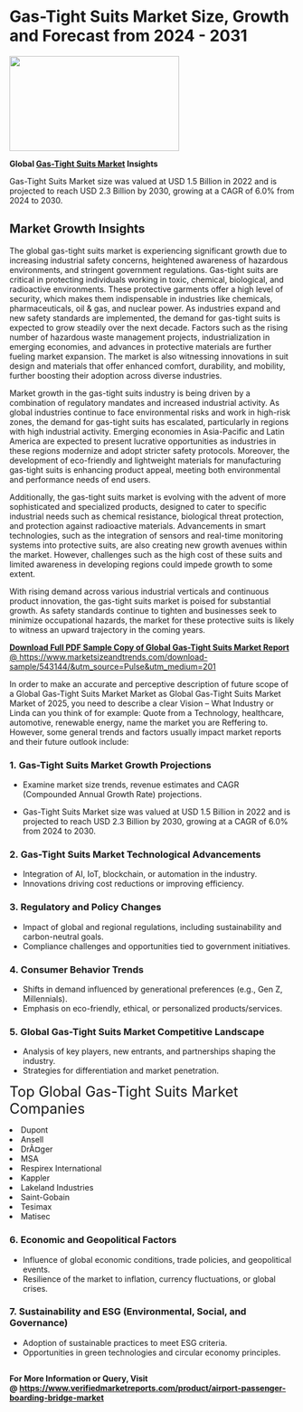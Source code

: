<H1>Gas-Tight Suits Market Size, Growth and Forecast from 2024 - 2031</H1><img class="aligncenter size-medium wp-image-584254" src="https://thirdeyenews.in/wp-content/uploads/2024/09/Global-Market-Research-300x168.jpeg" alt="" width="300" height="168" /><p><strong>Global&nbsp;<a href="https://www.marketsizeandtrends.com/download-sample/543144/&amp;utm_source=Pulse&amp;utm_medium=201">Gas-Tight Suits Market</a> Insights</strong></p><p>Gas-Tight Suits Market size was valued at USD 1.5 Billion in 2022 and is projected to reach USD 2.3 Billion by 2030, growing at a CAGR of 6.0% from 2024 to 2030.</p><p><h2>Market Growth Insights</h2> <p>The global gas-tight suits market is experiencing significant growth due to increasing industrial safety concerns, heightened awareness of hazardous environments, and stringent government regulations. Gas-tight suits are critical in protecting individuals working in toxic, chemical, biological, and radioactive environments. These protective garments offer a high level of security, which makes them indispensable in industries like chemicals, pharmaceuticals, oil & gas, and nuclear power. As industries expand and new safety standards are implemented, the demand for gas-tight suits is expected to grow steadily over the next decade. Factors such as the rising number of hazardous waste management projects, industrialization in emerging economies, and advances in protective materials are further fueling market expansion. The market is also witnessing innovations in suit design and materials that offer enhanced comfort, durability, and mobility, further boosting their adoption across diverse industries. <a href="download_sample_link"></a></p> <p>Market growth in the gas-tight suits industry is being driven by a combination of regulatory mandates and increased industrial activity. As global industries continue to face environmental risks and work in high-risk zones, the demand for gas-tight suits has escalated, particularly in regions with high industrial activity. Emerging economies in Asia-Pacific and Latin America are expected to present lucrative opportunities as industries in these regions modernize and adopt stricter safety protocols. Moreover, the development of eco-friendly and lightweight materials for manufacturing gas-tight suits is enhancing product appeal, meeting both environmental and performance needs of end users.</p> <p>Additionally, the gas-tight suits market is evolving with the advent of more sophisticated and specialized products, designed to cater to specific industrial needs such as chemical resistance, biological threat protection, and protection against radioactive materials. Advancements in smart technologies, such as the integration of sensors and real-time monitoring systems into protective suits, are also creating new growth avenues within the market. However, challenges such as the high cost of these suits and limited awareness in developing regions could impede growth to some extent.</p> <p>With rising demand across various industrial verticals and continuous product innovation, the gas-tight suits market is poised for substantial growth. As safety standards continue to tighten and businesses seek to minimize occupational hazards, the market for these protective suits is likely to witness an upward trajectory in the coming years.</p> <a href="get_more_link"></p><p><span class=""><strong>Download Full PDF Sample Copy of Global Gas-Tight Suits Market Report</strong> @ <a href="https://www.marketsizeandtrends.com/download-sample/543144/&amp;utm_source=Pulse&amp;utm_medium=201" target="_blank">https://www.marketsizeandtrends.com/download-sample/543144/&amp;utm_source=Pulse&amp;utm_medium=201</a></span></p><p>In order to make an accurate and perceptive description of future scope of a Global&nbsp;Gas-Tight Suits Market Market as Global&nbsp;Gas-Tight Suits Market Market of 2025, you need to describe a clear Vision &ndash; What Industry or Linda can you think of for example: Quote from a Technology, healthcare, automotive, renewable energy, name the market you are Reffering to. However, some general trends and factors usually impact market reports and their future outlook include:</p><h3>1.&nbsp;<strong>Gas-Tight Suits Market Growth Projections</strong></h3><ul><li>Examine market size trends, revenue estimates and CAGR (Compounded Annual Growth Rate) projections.</li><li><p>Gas-Tight Suits Market size was valued at USD 1.5 Billion in 2022 and is projected to reach USD 2.3 Billion by 2030, growing at a CAGR of 6.0% from 2024 to 2030.</p></li></ul><h3>2.&nbsp;<strong>Gas-Tight Suits Market Technological Advancements</strong></h3><ul><li>Integration of AI, IoT, blockchain, or automation in the industry.</li><li>Innovations driving cost reductions or improving efficiency.</li></ul><h3>3.&nbsp;<strong>Regulatory and Policy Changes</strong></h3><ul><li>Impact of global and regional regulations, including sustainability and carbon-neutral goals.</li><li>Compliance challenges and opportunities tied to government initiatives.</li></ul><h3>4.&nbsp;<strong>Consumer Behavior Trends</strong></h3><ul><li>Shifts in demand influenced by generational preferences (e.g., Gen Z, Millennials).</li><li>Emphasis on eco-friendly, ethical, or personalized products/services.</li></ul><h3>5.&nbsp;<strong>Global Gas-Tight Suits Market Competitive Landscape</strong></h3><ul><li>Analysis of key players, new entrants, and partnerships shaping the industry.</li><li>Strategies for differentiation and market penetration.</li></ul><p data-pm-slice="1 1 []"><span style="color: inherit; font-family: inherit; font-size: 25px;">Top Global Gas-Tight Suits Market Companies</span></p><div class="" data-test-id=""><p><li>Dupont</li><li> Ansell</li><li> DrÃ¤ger</li><li> MSA</li><li> Respirex International</li><li> Kappler</li><li> Lakeland Industries</li><li> Saint-Gobain</li><li> Tesimax</li><li> Matisec</li></p></div><h3>6.&nbsp;<strong>Economic and Geopolitical Factors</strong></h3><ul><li>Influence of global economic conditions, trade policies, and geopolitical events.</li><li>Resilience of the market to inflation, currency fluctuations, or global crises.</li></ul><h3>7.&nbsp;<strong>Sustainability and ESG (Environmental, Social, and Governance)</strong></h3><ul><li>Adoption of sustainable practices to meet ESG criteria.</li><li>Opportunities in green technologies and circular economy principles.</li></ul><h2><strong style="font-size: 14px;">For More Information or Query, Visit @&nbsp;</strong><a style="background-color: #ffffff; font-size: 14px;" href="https://www.marketsizeandtrends.com/report/gas-tight-suits-market/" target="_blank">https://www.verifiedmarketreports.com/product/airport-passenger-boarding-bridge-market</a></h2>

